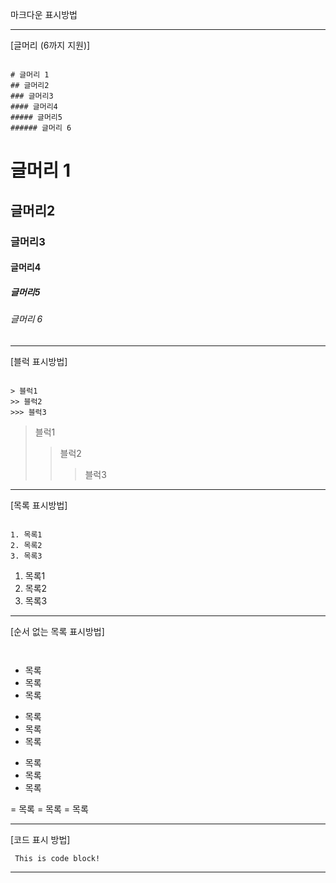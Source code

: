 마크다운 표시방법

***
[글머리 (6까지 지원)]
<pre><code>
# 글머리 1
## 글머리2
### 글머리3
#### 글머리4
##### 글머리5
###### 글머리 6
</code></pre>
# 글머리 1
## 글머리2
### 글머리3
#### 글머리4
##### 글머리5
###### 글머리 6
***

[블럭 표시방법]
<pre><code>
> 블럭1
>> 블럭2
>>> 블럭3
</code></pre>
> 블럭1
>> 블럭2
>>> 블럭3
***

[목록 표시방법]
<pre><code>
1. 목록1
2. 목록2
3. 목록3
</code></pre>
1. 목록1
2. 목록2
3. 목록3
***

[순서 없는 목록 표시방법]
<pre><code>
</code></pre>
* 목록
* 목록
* 목록
    
+ 목록
+ 목록
+ 목록
    
- 목록
- 목록
- 목록
 
= 목록
= 목록
= 목록
***

[코드 표시 방법]
<pre><code> This is code block! </code></pre>
***
